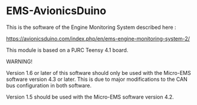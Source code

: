 # EMS-AvionicsDuino
This is the software of the Engine Monitoring System described here :

https://avionicsduino.com/index.php/en/ems-engine-monitoring-system-2/

This module is based on a PJRC Teensy 4.1 board.

WARNING!

Version 1.6 or later of this software should only be used with the Micro-EMS software version 4.3 or later. This is due to major modifications to the CAN bus configuration in both software.

Version 1.5 should be used with the Micro-EMS software version 4.2.
